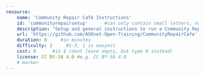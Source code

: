 ```yaml
---
resource:
    name: 'Community Repair Café Instructions'
    id: 'communityrepairsetup'      #can only contain small letters, numbers, minus and underscore. needs to be the same as the file name
    description: "Setup and general instructions to run a Community Repair Café Event"
    url: 'https://github.com/ASKnet-Open-Training/CommunityRepairCafe'
    duration: 0     #in minutes
    difficulty: 2     #1-3, 1 is easyest
    cost: 0      #in $ (dont leave empty, but type 0 instead)
    license: CC BY-SA 4.0 #e.g. CC BY-SA 4.0
    # marker
---
```


